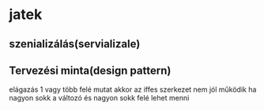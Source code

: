 # jatek
## szenializálás(servializale)
## Tervezési minta(design pattern)

elágazás 1 vagy több felé mutat akkor az iffes szerkezet nem jól működik ha nagyon sokk a változó és nagyon sokk felé lehet menni